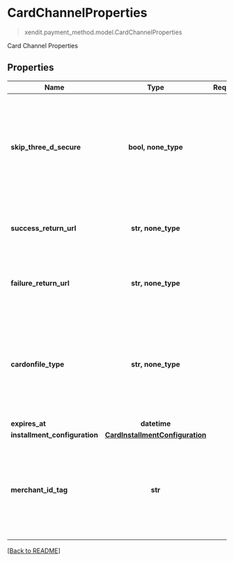 # CardChannelProperties
> xendit.payment_method.model.CardChannelProperties

Card Channel Properties

## Properties
| Name | Type | Required | Description | Examples |
|------------|:-------------:|:-------------:|-------------|:-------------:|
| **skip_three_d_secure** | **bool, none_type** | | This field value is only being used for reusability &#x3D; MULTIPLE_USE. To indicate whether to perform 3DS during the linking phase. Defaults to false.  |  |
| **success_return_url** | **str, none_type** | | URL where the end-customer is redirected if the authorization is successful  |  |
| **failure_return_url** | **str, none_type** | | URL where the end-customer is redirected if the authorization failed  |  |
| **cardonfile_type** | **str, none_type** | | Type of “credential-on-file” / “card-on-file” payment being made. Indicate that this payment uses a previously linked Payment Method for charging.  |  |
| **expires_at** | **datetime** | |   |  |
| **installment_configuration** | [**CardInstallmentConfiguration**](CardInstallmentConfiguration.md) | |   |  |
| **merchant_id_tag** | **str** | | Tag for a Merchant ID that you want to associate this payment with. For merchants using their own MIDs to specify which MID they want to use  |  |


[[Back to README]](../../README.md)


